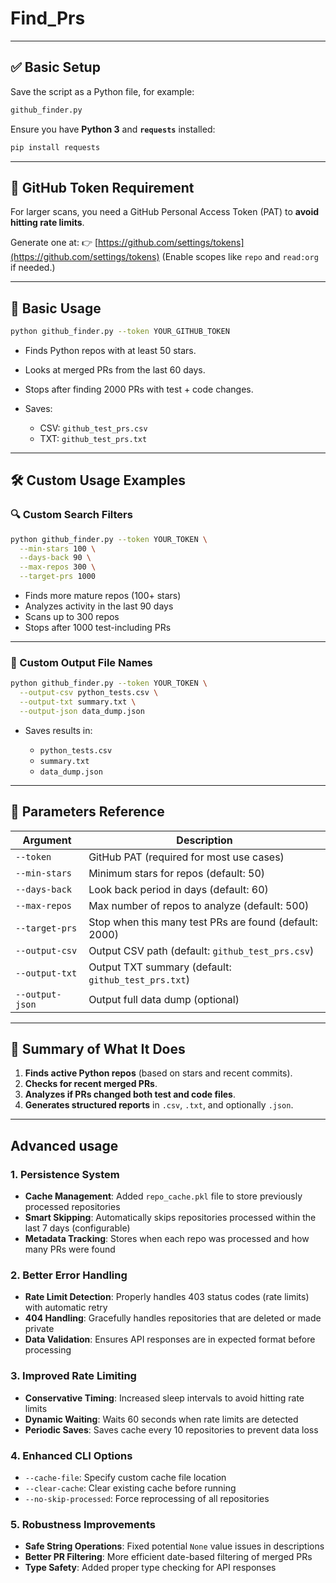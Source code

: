 # Find_Prs

---

## ✅ **Basic Setup**

Save the script as a Python file, for example:

```bash
github_finder.py
```

Ensure you have **Python 3** and **`requests`** installed:

```bash
pip install requests
```

---

## 🔑 **GitHub Token Requirement**

For larger scans, you need a GitHub Personal Access Token (PAT) to **avoid hitting rate limits**.

Generate one at:
👉 [https://github.com/settings/tokens](https://github.com/settings/tokens)
(Enable scopes like `repo` and `read:org` if needed.)

---

## 🚀 **Basic Usage**

```bash
python github_finder.py --token YOUR_GITHUB_TOKEN
```

* Finds Python repos with at least 50 stars.
* Looks at merged PRs from the last 60 days.
* Stops after finding 2000 PRs with test + code changes.
* Saves:

  * CSV: `github_test_prs.csv`
  * TXT: `github_test_prs.txt`

---

## 🛠️ **Custom Usage Examples**

### 🔍 Custom Search Filters

```bash
python github_finder.py --token YOUR_TOKEN \
  --min-stars 100 \
  --days-back 90 \
  --max-repos 300 \
  --target-prs 1000
```

* Finds more mature repos (100+ stars)
* Analyzes activity in the last 90 days
* Scans up to 300 repos
* Stops after 1000 test-including PRs

---

### 📁 Custom Output File Names

```bash
python github_finder.py --token YOUR_TOKEN \
  --output-csv python_tests.csv \
  --output-txt summary.txt \
  --output-json data_dump.json
```

* Saves results in:

  * `python_tests.csv`
  * `summary.txt`
  * `data_dump.json`

---

## 🧪 Parameters Reference

| Argument        | Description                                            |
| --------------- | ------------------------------------------------------ |
| `--token`       | GitHub PAT (required for most use cases)               |
| `--min-stars`   | Minimum stars for repos (default: 50)                  |
| `--days-back`   | Look back period in days (default: 60)                 |
| `--max-repos`   | Max number of repos to analyze (default: 500)          |
| `--target-prs`  | Stop when this many test PRs are found (default: 2000) |
| `--output-csv`  | Output CSV path (default: `github_test_prs.csv`)       |
| `--output-txt`  | Output TXT summary (default: `github_test_prs.txt`)    |
| `--output-json` | Output full data dump (optional)                       |

---

## 🧠 Summary of What It Does

1. **Finds active Python repos** (based on stars and recent commits).
2. **Checks for recent merged PRs**.
3. **Analyzes if PRs changed both test and code files**.
4. **Generates structured reports** in `.csv`, `.txt`, and optionally `.json`.

---
## **Advanced usage**

### **1. Persistence System**
- **Cache Management**: Added `repo_cache.pkl` file to store previously processed repositories
- **Smart Skipping**: Automatically skips repositories processed within the last 7 days (configurable)
- **Metadata Tracking**: Stores when each repo was processed and how many PRs were found

### **2. Better Error Handling**
- **Rate Limit Detection**: Properly handles 403 status codes (rate limits) with automatic retry
- **404 Handling**: Gracefully handles repositories that are deleted or made private
- **Data Validation**: Ensures API responses are in expected format before processing

### **3. Improved Rate Limiting**
- **Conservative Timing**: Increased sleep intervals to avoid hitting rate limits
- **Dynamic Waiting**: Waits 60 seconds when rate limits are detected
- **Periodic Saves**: Saves cache every 10 repositories to prevent data loss

### **4. Enhanced CLI Options**
- `--cache-file`: Specify custom cache file location
- `--clear-cache`: Clear existing cache before running
- `--no-skip-processed`: Force reprocessing of all repositories

### **5. Robustness Improvements**
- **Safe String Operations**: Fixed potential `None` value issues in descriptions
- **Better PR Filtering**: More efficient date-based filtering of merged PRs  
- **Type Safety**: Added proper type checking for API responses


